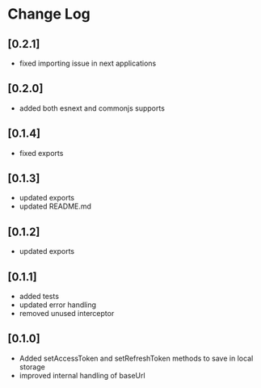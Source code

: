 # Change Log
## [0.2.1]
- fixed importing issue in next applications

## [0.2.0]
- added both esnext and commonjs supports

## [0.1.4]

- fixed exports

## [0.1.3]

- updated exports
- updated README.md

## [0.1.2]

- updated exports

## [0.1.1]

- added tests
- updated error handling
- removed unused interceptor

## [0.1.0]

- Added setAccessToken and setRefreshToken methods to save in local storage
- improved internal handling of baseUrl

